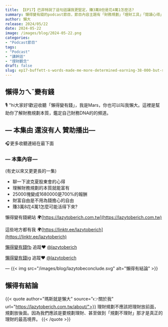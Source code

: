 ```yaml
---
title: 【EP17】巴菲特說了這句話讓我更堅定，賺3萬8但是花4萬1怎麼活?
summary: 懶得變有錢的podcast節目，節目內容主題有「財務規劃」「理財工具」「閱讀心得」「職涯與生活」，內容涵蓋了你與金錢會產生的所有關係。如果想要讓自己對「財務規劃」的本質有更進一步的認識，歡迎訂閱、追蹤、分享並歡迎進一步提出你的想法，讓更多人一起財務有規劃、快樂有方法。
author: 懶大
release: 2024/05/22
date: 2024-05-22
image: /images/blog/2024-05-22.png
categories:
- "Podcast節目"
tags:
- "Podcast"
- "講幹話"
- "理財觀念"
draft: false
slug: ep17-buffett-s-words-made-me-more-determined-earning-38-000-but-spending-41-000-how-to-live
---
```

## 懶得ㄉㄟˇ變有錢

🎙️ "hi大家好!歡迎收聽「懶得變有錢」，我是Mars，你也可以叫我懶大。這裡是幫助你了解財務規劃本質，鑑定自己財務DNA的的頻道。

## — 本集由 還沒有人 贊助播出—

🎧更多收聽連結在最下面

### — 本集內容 —
(有史以來又更更長的一集)

- 聊一下波克夏股東會的心得
- 理解財務規劃的本質就能富有
- 25000塊變成1680000是700%的報酬
- 財富自由是不用為錢擔心的自由
- 賺3萬8花4萬1怎麼可能活得下來?

懶得變有錢網站 🌍[https://lazytoberich.com.tw](https://lazytoberich.com.tw)

這些地方都有我 🌍[https://linktr.ee/lazytoberich](https://linktr.ee/lazytoberich)

[懶得變有錢fb](https://www.facebook.com/lazytoberich) 追蹤❤️ [@lazytoberich](https://www.facebook.com/lazytoberich)

[懶得變有錢ig](https://www.instagram.com/lazytoberich/) 追蹤❤️ [@lazytoberich](https://www.instagram.com/lazytoberich/)

—
{{< img src="/images/blog/lazytobeconclude.svg" alt="懶得有結論" >}}
## 懶得有結論

{{< quote author="瑪斯就是懶大" source="👉關於我" url="https://lazytoberich.com.tw/about/">}}
理財規劃不應該把理財放前面，規劃放後面。因為我們應該是要規劃理財、甚至做到「規劃不理財」那才是真正的理財的最高境界。
{{< /quote >}}
